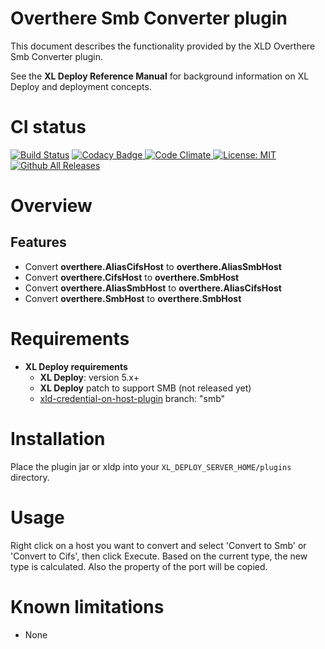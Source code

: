 # Overthere Smb Converter plugin #

This document describes the functionality provided by the XLD Overthere Smb Converter plugin.

See the **XL Deploy Reference Manual** for background information on XL Deploy and deployment concepts.

# CI status #

[![Build Status][xld-overthere-smb-converter-plugin-travis-image]][xld-overthere-smb-converter-plugin-travis-url]
[![Codacy Badge][xld-overthere-smb-converter-plugin-codacy-image] ][xld-overthere-smb-converter-plugin-codacy-url]
[![Code Climate][xld-overthere-smb-converter-plugin-code-climate-image] ][xld-overthere-smb-converter-plugin-code-climate-url]
[![License: MIT][xld-overthere-smb-converter-plugin-license-image] ][xld-overthere-smb-converter-plugin-license-url]
[![Github All Releases][xld-overthere-smb-converter-plugin-downloads-image] ]()


[xld-overthere-smb-converter-plugin-travis-image]: https://travis-ci.org/xebialabs-community/xld-overthere-smb-converter-plugin.svg?branch=master
[xld-overthere-smb-converter-plugin-travis-url]: https://travis-ci.org/xebialabs-community/xld-overthere-smb-converter-plugin
[xld-overthere-smb-converter-plugin-codacy-image]: https://api.codacy.com/project/badge/Grade/da40fbbd28b349d4866556b2a7833184
[xld-overthere-smb-converter-plugin-codacy-url]: https://www.codacy.com/app/joris-dewinne/xld-overthere-smb-converter-plugin
[xld-overthere-smb-converter-plugin-code-climate-image]: https://codeclimate.com/github/xebialabs-community/xld-overthere-smb-converter-plugin/badges/gpa.svg
[xld-overthere-smb-converter-plugin-code-climate-url]: https://codeclimate.com/github/xebialabs-community/xld-overthere-smb-converter-plugin
[xld-overthere-smb-converter-plugin-license-image]: https://img.shields.io/badge/License-MIT-yellow.svg
[xld-overthere-smb-converter-plugin-license-url]: https://opensource.org/licenses/MIT
[xld-overthere-smb-converter-plugin-downloads-image]: https://img.shields.io/github/downloads/xebialabs-community/xld-overthere-smb-converter-plugin/total.svg


# Overview #

## Features ##

* Convert **overthere.AliasCifsHost** to **overthere.AliasSmbHost**
* Convert **overthere.CifsHost** to **overthere.SmbHost**
* Convert **overthere.AliasSmbHost** to **overthere.AliasCifsHost**
* Convert **overthere.SmbHost** to **overthere.SmbHost**

# Requirements #

* **XL Deploy requirements**
	* **XL Deploy**: version 5.x+
	* **XL Deploy** patch to support SMB (not released yet)
	* [xld-credential-on-host-plugin](https://github.com/xebialabs-community/xld-credential-on-host-plugin) branch: "smb"

# Installation

Place the plugin jar or xldp into your `XL_DEPLOY_SERVER_HOME/plugins` directory.

# Usage #

Right click on a host you want to convert and select 'Convert to Smb' or 'Convert to Cifs', then click Execute. Based on the current type, the new type is calculated. Also the property of the port will be copied.

# Known limitations #

* None
